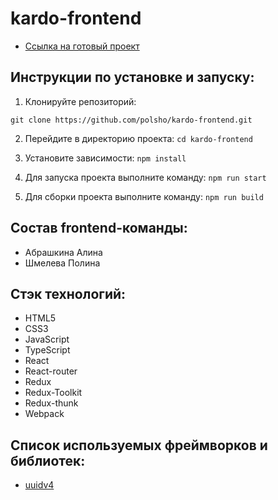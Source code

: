 # kardo-frontend

* [Ссылка на готовый проект](https://polsho.github.io/kardo-frontend/)

## Инструкции по установке и запуску:

1. Клонируйте репозиторий: 

```
git clone https://github.com/polsho/kardo-frontend.git
```

2. Перейдите в директорию проекта: `cd kardo-frontend`

3. Установите зависимости: `npm install`

4. Для запуска проекта выполните команду: `npm run start`

5. Для сборки проекта выполните команду: `npm run build`


## Состав frontend-команды:

- Абрашкина Алина
- Шмелева Полина

## Стэк технологий:
- HTML5
- CSS3
- JavaScript
- TypeScript
- React
- React-router
- Redux
- Redux-Toolkit
- Redux-thunk
- Webpack

## Список используемых фреймворков и библиотек:
* [uuidv4](https://www.npmjs.com/package/uuidv4)
